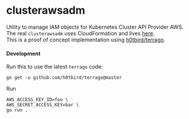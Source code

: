# clusterawsadm

Utility to manage IAM objects for Kubernetes Cluster API Provider AWS.  
The real `clusterawsadm` uses CloudFormation and lives [here](https://github.com/kubernetes-sigs/cluster-api-provider-aws/tree/master/cmd/clusterawsadm).  
This is a proof of concept implementation using [h0tbird/terrago](https://github.com/h0tbird/terrago).

#### Development
Run this to use the latest `terrago` code:
```
go get -u github.com/h0tbird/terrago@master
```

Run
```
AWS_ACCESS_KEY_ID=foo \
AWS_SECRET_ACCESS_KEY=bar \
go run .
```

